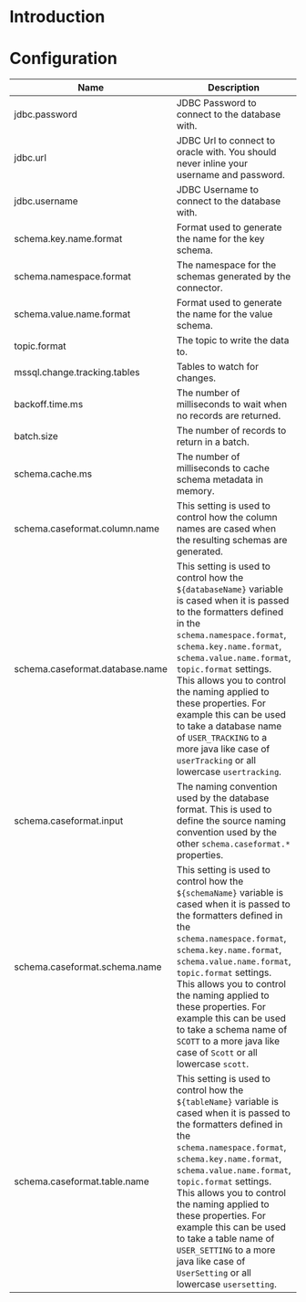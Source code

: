 # Introduction

# Configuration

| Name                            | Description                                                                                                                                                                                                                                                                                                                                                                                                                                                     | Type     | Default                          | Valid Values                                                                                                                   | Importance |
|---------------------------------|-----------------------------------------------------------------------------------------------------------------------------------------------------------------------------------------------------------------------------------------------------------------------------------------------------------------------------------------------------------------------------------------------------------------------------------------------------------------|----------|----------------------------------|--------------------------------------------------------------------------------------------------------------------------------|------------|
| jdbc.password                   | JDBC Password to connect to the database with.                                                                                                                                                                                                                                                                                                                                                                                                                  | password |                                  |                                                                                                                                | high       |
| jdbc.url                        | JDBC Url to connect to oracle with. You should never inline your username and password.                                                                                                                                                                                                                                                                                                                                                                         | string   |                                  |                                                                                                                                | high       |
| jdbc.username                   | JDBC Username to connect to the database with.                                                                                                                                                                                                                                                                                                                                                                                                                  | string   |                                  |                                                                                                                                | high       |
| schema.key.name.format          | Format used to generate the name for the key schema.                                                                                                                                                                                                                                                                                                                                                                                                            | string   | ${namespace}.${tableName}Key     |                                                                                                                                | high       |
| schema.namespace.format         | The namespace for the schemas generated by the connector.                                                                                                                                                                                                                                                                                                                                                                                                       | string   | com.example.data.${databaseName} |                                                                                                                                | high       |
| schema.value.name.format        | Format used to generate the name for the value schema.                                                                                                                                                                                                                                                                                                                                                                                                          | string   | ${namespace}.${tableName}Value   |                                                                                                                                | high       |
| topic.format                    | The topic to write the data to.                                                                                                                                                                                                                                                                                                                                                                                                                                 | string   | ${databaseName}.${tableName}     |                                                                                                                                | high       |
| mssql.change.tracking.tables    | Tables to watch for changes.                                                                                                                                                                                                                                                                                                                                                                                                                                    | list     | []                               |                                                                                                                                | medium     |
| backoff.time.ms                 | The number of milliseconds to wait when no records are returned.                                                                                                                                                                                                                                                                                                                                                                                                | int      | 1000                             | [50,...]                                                                                                                       | low        |
| batch.size                      | The number of records to return in a batch.                                                                                                                                                                                                                                                                                                                                                                                                                     | int      | 512                              | [1,...]                                                                                                                        | low        |
| schema.cache.ms                 | The number of milliseconds to cache schema metadata in memory.                                                                                                                                                                                                                                                                                                                                                                                                  | int      | 300000                           | [60000,...]                                                                                                                    | low        |
| schema.caseformat.column.name   | This setting is used to control how the column names are cased when the resulting schemas are generated.                                                                                                                                                                                                                                                                                                                                                        | string   | NONE                             | ValidEnum{enumClass=CaseFormat, validEnums=[LOWER_HYPHEN, LOWER_CAMEL, UPPER_CAMEL, LOWER_UNDERSCORE, UPPER_UNDERSCORE, NONE]} | low        |
| schema.caseformat.database.name | This setting is used to control how the `${databaseName}` variable is cased when it is passed to the formatters defined in the `schema.namespace.format`, `schema.key.name.format`, `schema.value.name.format`, `topic.format` settings. This allows you to control the naming applied to these properties. For example this can be used to take a database name of `USER_TRACKING` to a more java like case of `userTracking` or all lowercase `usertracking`. | string   | NONE                             | ValidEnum{enumClass=CaseFormat, validEnums=[LOWER_HYPHEN, LOWER_CAMEL, UPPER_CAMEL, LOWER_UNDERSCORE, UPPER_UNDERSCORE, NONE]} | low        |
| schema.caseformat.input         | The naming convention used by the database format. This is used to define the source naming convention used by the other `schema.caseformat.*` properties.                                                                                                                                                                                                                                                                                                      | string   | NONE                             | ValidEnum{enumClass=CaseFormat, validEnums=[LOWER_HYPHEN, LOWER_CAMEL, UPPER_CAMEL, LOWER_UNDERSCORE, UPPER_UNDERSCORE, NONE]} | low        |
| schema.caseformat.schema.name   | This setting is used to control how the `${schemaName}` variable is cased when it is passed to the formatters defined in the `schema.namespace.format`, `schema.key.name.format`, `schema.value.name.format`, `topic.format` settings. This allows you to control the naming applied to these properties. For example this can be used to take a schema name of `SCOTT` to a more java like case of `Scott` or all lowercase `scott`.                           | string   | NONE                             | ValidEnum{enumClass=CaseFormat, validEnums=[LOWER_HYPHEN, LOWER_CAMEL, UPPER_CAMEL, LOWER_UNDERSCORE, UPPER_UNDERSCORE, NONE]} | low        |
| schema.caseformat.table.name    | This setting is used to control how the `${tableName}` variable is cased when it is passed to the formatters defined in the `schema.namespace.format`, `schema.key.name.format`, `schema.value.name.format`, `topic.format` settings. This allows you to control the naming applied to these properties. For example this can be used to take a table name of `USER_SETTING` to a more java like case of `UserSetting` or all lowercase `usersetting`.          | string   | NONE                             | ValidEnum{enumClass=CaseFormat, validEnums=[LOWER_HYPHEN, LOWER_CAMEL, UPPER_CAMEL, LOWER_UNDERSCORE, UPPER_UNDERSCORE, NONE]} | low        |
